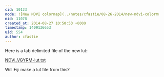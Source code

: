 ```yaml
---
cid: 10123
node: ![New NDVI colormap](../notes/cfastie/08-26-2014/new-ndvi-colormap)
nid: 11078
created_at: 2014-08-27 10:50:53 +0000
timestamp: 1409136653
uid: 554
author: cfastie
---
```


Here is a tab delimited file of the new lut:  


<a href="https://i.publiclab.org/system/images/photos/000/006/146/original/NDVI_VGYRM-lut.txt"><i class="icon icon-file"></i> NDVI_VGYRM-lut.txt</a>

Will Fiji make a lut file from this?